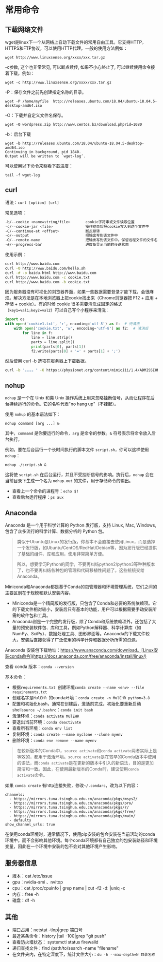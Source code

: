 # 常用命令

## 下载网络文件

wget是linux下一个从网络上自动下载文件的常用自由工具。它支持HTTP，HTTPS和FTP协议，可以使用HTTP代理。一般的使用方法例如：

```shell
wget http://www.linuxsense.org/xxxx/xxx.tar.gz
```

-c参数, 这个也非常常见, 可以断点续传, 如果不小心终止了, 可以继续使用命令接着下载，例如：

```shell
wget -c http://www.linuxsense.org/xxxx/xxx.tar.gz
```

-P：保存文件之前先创建指定名称的目录。

```shell
wget -P /home/myfile  http://releases.ubuntu.com/18.04/ubuntu-18.04.5-desktop-amd64.iso
```

-O：下载并自定义文件名保存。

```shell
wget -O wordpress.zip http://www.centos.bz/download.php?id=1080 
```

-b：后台下载

```shell
wget -b http://releases.ubuntu.com/18.04/ubuntu-18.04.5-desktop-amd64.iso
Continuing in background, pid 1840. 
Output will be written to `wget-log’. 
```

可以使用以下命令来察看下载进度：

```shell
tail -f wget-log
```

## curl

语法：`curl [option] [url]`

常见选项：

```bash
-b/--cookie <name=string/file>    	 cookie字符串或文件读取位置
-c/--cookie-jar <file>               操作结束后把cookie写入到这个文件中
-C/--continue-at <offset>            断点续转
-o/--output                          把输出写到该文件中
-O/--remote-name                     把输出写到该文件中，保留远程文件的文件名
-#/--progress-bar                    进度条显示当前的传送状态
```

使用示例：

```bash
curl http://www.baidu.com
curl -O http://www.baidu.com/hello.sh
curl -# -o baidu.html http://www.baidu.com
curl http://www.baidu.com -c cookie.txt
curl http://www.baidu.com -b cookie.txt
```

因为服务器没有可视化的浏览器界面，如果一些数据需要登录才能下载，会很麻烦。解决方法是在本地浏览器上把cookie找出来（Chrome浏览器按 F12 + 应用 + 存储 + cookie）。有的时候 cookie 很多需要清洗成固定的格式（`key1=val1;key2=val2`）可以自己写个小程序来清洗：

```python
import os
with open('cookie1.txt', 'r', encoding='utf-8') as f:  # 待清洗
    with open('cookie.txt', 'w', encoding='utf-8') as f2:  # 清洗后
        for line in f:
            line = line.strip()
            parts = line.split()
            print(parts[0], parts[1])
            f2.write(parts[0] + '=' + parts[1] + ';')
```

然后使用 curl -b 选项在服务器上下载数据。

```bash
curl -b "。。。。。" -O https://physionet.org/content/mimiciii/1.4/ADMISSIONS.csv.gz -#
```

## nohup

`nohup` 是一个在 Unix 和类 Unix 操作系统上用来忽略挂断信号，从而让程序在后台持续运行的命令。它的名称代表"no hang up"（不挂起）。

使用 `nohup` 的基本语法如下：

```
nohup command [arg ...] &
```

其中，`command` 是你要运行的命令，`arg` 是命令的参数。`&` 符号表示将命令放入后台执行。

例如，要在后台运行一个长时间执行的脚本文件 `script.sh`，你可以这样使用 `nohup`：

```
nohup ./script.sh &
```

这将使 `script.sh` 在后台运行，并且不受挂断信号的影响。执行后，`nohup` 会在当前目录下生成一个名为 `nohup.out` 的文件，用于存储命令的输出。

- 查看上一个命令的进程号：`echo $!`
- 查看后台运行程序：`ps aux`

## Anaconda 

Anaconda 是一个用于科学计算的 Python 发行版，支持 Linux, Mac, Windows, 包含了众多流行的科学计算、数据分析的 Python 包。

> 类似于Ubuntu是Linux的发行版，你基本不会直接去使用Linux，而是选择一个发行版，如Ubuntu/CentOS/RedHat/Debian等，因为发行版已经提供了基础的组件、库和应用，使用非常简单方便。
>
> 所以，想要学习Python的同学，不要再纠结python2/python3等种种版本了，也不要再纠结各种包的管理和代码移植性问题了。这些统统交给Anaconda。

Miniconda和Anaconda都是基于Conda的包管理器和环境管理系统，它们之间的主要区别在于规模和默认安装内容。

- Miniconda是一个精简版的发行版，只包含了Conda和必要的系统依赖项。它的下载文件相对较小，安装后只有基本的功能，用户可以根据需要手动安装所需的软件包和工具。
- Anaconda则是一个完整的发行版，除了Conda和系统依赖项外，还包括了大量的预安装软件包、库和工具，例如Python解释器、科学计算库（如NumPy、SciPy）、数据处理工具、图形界面等。Anaconda的下载文件较大，安装后直接获得了广泛使用的科学计算和数据分析所需的资源。

Anaconda 安装包下载地址：https://www.anaconda.com/download。[Linux安装conda命令](https://docs.anaconda.com/free/anaconda/install/linux/)

查看 conda 版本：`conda --version`

基本命令：

- 根据`requirements.txt `创建环境`conda create --name <env> --file requirements.txt`
- 创建名字是`MulEHR `的conda环境：`conda create -n MulEHR python=3.8`
- 配置和初始化bash，通常在创建后，激活前完成，初始化要重新启动shell`source ~/.bashrc`：`conda init bash`
- 激活环境：`conda activate MulEHR `
- 要退出当前环境：`conda deactivate`
- 查看所有环境：`conda env list`
- 复制环境：`conda create --name myclone --clone myenv`
- 删除环境：`conda env remove --name myenv`

> 在较新版本的Conda中，`source activate`和`conda activate`两者实际上是等效的，都用于激活环境。`source activate`是在较早的Conda版本中使用的语法，而`conda activate`是在更新的版本中引入的新语法，目的是更加简洁和一致。因此，在使用最新版本的Conda时，建议使用`conda activate`命令。

如果 `conda create` 有http连接失败，修改`~/.condarc`，改为以下内容：

```
channels:
  - https://mirrors.tuna.tsinghua.edu.cn/anaconda/pkgs/msys2/
  - https://mirrors.tuna.tsinghua.edu.cn/anaconda/pkgs/pro/
  - https://mirrors.tuna.tsinghua.edu.cn/anaconda/pkgs/r/
  - https://mirrors.tuna.tsinghua.edu.cn/anaconda/pkgs/free/
  - https://mirrors.tuna.tsinghua.edu.cn/anaconda/pkgs/main/
  - defaults
show_channel_urls: true
```

在使用conda环境时，通常情况下，使用pip安装的包会安装在当前活动的conda环境中，而不会影响其他环境。每个conda环境都有自己独立的包安装路径和环境变量，因此在一个环境中安装的包不会对其他环境产生影响。

## 服务器信息

- 版本：cat /etc/issue 
- gpu：nvidia-smi 、nvitop
- cpu：cat /proc/cpuinfo | grep name | cut -f2 -d: |uniq -c 
- 内存：free -h 
- 磁盘：df -h 

## 其他

- 端口占用：netstat -tlnp|grep 端口号 
- 最近某条命令：history |tail -100|grep "git push" 
- 查看防火墙状态： systemctl status firewalld 
- 递归查找文件：find /path/to/search -name "filename"
- 在文件夹内，在特定深度下，统计文件大小：`du -h --max-depth=N 目录名称`

